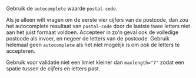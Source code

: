 <!-- @license CC0-1.0 -->
<!-- markdownlint-disable MD041 -->

Gebruik de `autocomplete` waarde `postal-code`.

Als je alleen wilt vragen om de eerste vier cijfers van de postcode, dan zou het autocomplete resultaat van `postal-code` door de laatste twee letters niet aan het juist formaat voldoen. Accepteer in zo'n geval ook de volledige postcode als invoer, en negeer de letters van de postcode. Gebruik helemaal geen `autocomplete` als het niet mogelijk is om ook de letters te accepteren.

Gebruik voor validatie niet een limiet kleiner dan `maxlength="7"` zodat een spatie tussen de cijfers en letters past.
